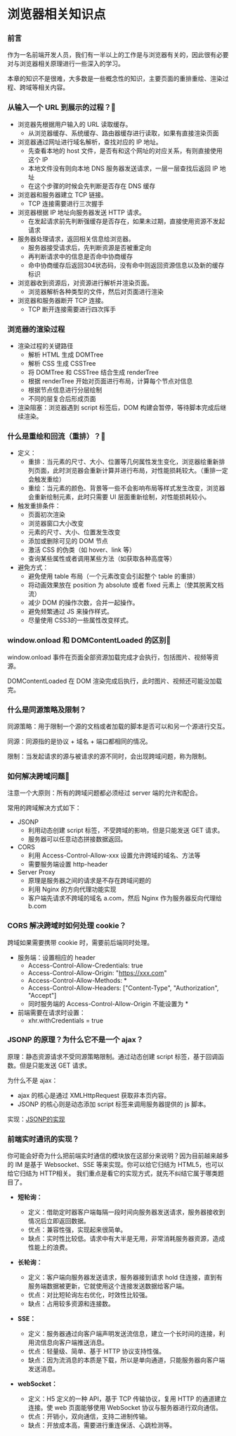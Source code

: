 # 浏览器相关知识点

### 前言

作为一名前端开发人员，我们有一半以上的工作是与浏览器有关的，因此很有必要对与浏览器相关原理进行一些深入的学习。

本章的知识不是很难，大多数是一些概念性的知识，主要页面的重排重绘、渲染过程、跨域等相关内容。

### 从输入一个 URL 到展示的过程？:star2:

- 浏览器先根据用户输入的 URL 读取缓存。
  - 从浏览器缓存、系统缓存、路由器缓存进行读取，如果有直接渲染页面
- 浏览器通过网址进行域名解析，查找对应的 IP 地址。
  - 先查看本地的 host 文件，是否有和这个网址的对应关系，有则直接使用这个 IP
  - 本地文件没有则向本地 DNS 服务器发送请求，一层一层查找后返回 IP 地址
  - 在这个步骤的时候会先判断是否存在 DNS 缓存
- 浏览器和服务器建立 TCP 链接。
  - TCP 连接需要进行三次握手
- 浏览器根据 IP 地址向服务器发送 HTTP 请求。
  - 在发起请求前先判断强缓存是否存在，如果未过期，直接使用资源不发起请求
- 服务器处理请求，返回相关信息给浏览器。
  - 服务器接受请求后，先判断资源是否被重定向
  - 再判断请求中的信息是否命中协商缓存
  - 命中协商缓存后返回304状态码，没有命中则返回资源信息以及新的缓存标识
- 浏览器收到资源后，对资源进行解析并渲染页面。
  - 浏览器解析各种类型的文件，然后对页面进行渲染
- 浏览器和服务器断开 TCP 连接。
  - TCP 断开连接需要进行四次挥手

### 浏览器的渲染过程

- 渲染过程的关键路径
  - 解析 HTML 生成 DOMTree
  - 解析 CSS 生成 CSSTree
  - 将 DOMTree 和 CSSTree 结合生成 renderTree
  - 根据 renderTree 开始对页面进行布局，计算每个节点对信息
  - 根据节点信息进行分层绘制
  - 不同的层复合后形成页面
- 渲染阻塞：浏览器遇到 script 标签后，DOM 构建会暂停，等待脚本完成后继续渲染。

### 什么是重绘和回流（重排）？:star2:

- 定义：
  - 重排：当元素的尺寸、大小、位置等几何属性发生变化，浏览器绘重新排列页面，此时浏览器会重新计算并进行布局，对性能损耗较大。（重排一定会触发重绘）
  - 重绘：当元素的颜色、背景等一些不会影响布局等样式发生改变，浏览器会重新绘制元素，此时只需要 UI 层面重新绘制，对性能损耗较小。
- 触发重排条件：
  - 页面初次渲染
  - 浏览器窗口大小改变
  - 元素的尺寸、大小、位置发生改变
  - 添加或删除可见的 DOM 节点
  - 激活 CSS 的伪类（如 hover、link 等）
  - 查询某些属性或者调用某些方法（如获取各种高度等）
- 避免方式：
  - 避免使用 table 布局（一个元素改变会引起整个 table 的重排）
  - 将动画效果放在 position 为 absolute 或者 fixed 元素上（使其脱离文档流）
  - 减少 DOM 的操作次数，合并一起操作。
  - 避免频繁通过 JS 来操作样式。
  - 尽量使用 CSS3的一些属性改变样式。

### window.onload 和 DOMContentLoaded 的区别:star2:

window.onload 事件在页面全部资源加载完成才会执行，包括图片、视频等资源。

DOMContentLoaded 在 DOM 渲染完成后执行，此时图片、视频还可能没加载完。

### 什么是同源策略及限制？

同源策略：用于限制一个源的文档或者加载的脚本是否可以和另一个源进行交互。

同源：同源指的是协议 + 域名 + 端口都相同的情况。

限制：当发起请求的源与被请求的源不同时，会出现跨域问题，称为限制。

### 如何解决跨域问题:star2:

注意一个大原则：所有的跨域问题都必须经过 server 端的允许和配合。

常用的跨域解决方式如下：

- JSONP
  - 利用动态创建 script 标签，不受跨域的影响，但是只能发送 GET 请求。
  - 服务器可以任意动态拼接数据返回。
- CORS
  - 利用 Access-Control-Allow-xxx 设置允许跨域的域名、方法等
  - 需要服务端设置 http-header
- Server Proxy
  - 原理是服务器之间的请求是不存在跨域问题的
  - 利用 Nginx 的方向代理功能实现
  - 客户端先请求不跨域的域名 a.com，然后 Nginx 作为服务器反向代理给 b.com

### CORS 解决跨域时如何处理 cookie？

跨域如果需要携带 cookie 时，需要前后端同时处理。

- 服务端：设置相应的 header
  - Access-Control-Allow-Credentials: true
  - Access-Control-Allow-Origin: "https://xxx.com"
  - Access-Control-Allow-Methods: *
  - Access-Control-Allow-Headers: \["Content-Type", "Authorization", "Accept"\]
  - 同时服务端的 Access-Control-Allow-Origin 不能设置为 *
- 前端需要在请求时设置：
  - xhr.withCredentials = true

### JSONP 的原理？为什么它不是一个 ajax？

原理：静态资源请求不受同源策略限制。通过动态创建 script 标签，基于回调函数。但是只能发送 GET 请求。

为什么不是 ajax：

- ajax 的核心是通过 XMLHttpRequest 获取非本页内容。
- JSONP 的核心则是动态添加 script 标签来调用服务器提供的 js 脚本。

实现：[JSONP的实现](../JS/JS手写代码.html#实现-jsonp)

### 前端实时通讯的实现？

你可能会好奇为什么把前端实时通信的模块放在这部分来说明？因为目前越来越多的 IM 是基于 Websocket、SSE 等来实现。你可以给它归结为 HTML5，也可以给它归结为 HTTP相关。
我们重点是看它的实现方式，就先不纠结它属于哪类题目了。

- **短轮询：**
  - 定义：借助定时器客户端每隔一段时间向服务器发送请求，服务器接收到情况后立即返回数据。
  - 优点：兼容性强，实现起来很简单。
  - 缺点：实时性比较低。请求中有大半是无用，非常消耗服务器资源，造成性能上的浪费。

- **长轮询：**
  - 定义：客户端向服务器发送请求，服务器接到请求 hold 住连接，直到有服务端数据被更新，它就使用这个连接发送数据给客户端。
  - 优点：对比短轮询左右优化，时效性比较强。
  - 缺点：占用较多资源和连接数。

- **SSE：**
  - 定义：服务器通过向客户端声明发送流信息，建立一个长时间的连接，利用流信息向客户端推送消息。
  - 优点：轻量级、简单、基于 HTTP 协议支持性强。
  - 缺点：因为流消息的本质是下载，所以是单向通道，只能服务器向客户端发送消息。

- **webSocket：**
  - 定义：H5 定义的一种 API，基于 TCP 传输协议，复用 HTTP 的通道建立连接。使 web 页面能够使用 WebSocket 协议与服务器进行双向通信。
  - 优点：开销小，双向通信，支持二进制传输。
  - 缺点：开放成本高，需要进行重连保活、心跳检测等。
  
